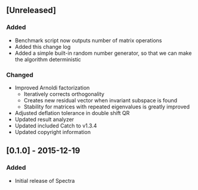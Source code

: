 ## [Unreleased]
### Added
- Benchmark script now outputs number of matrix operations
- Added this change log
- Added a simple built-in random number generator, so that we can make
  the algorithm deterministic

### Changed
- Improved Arnoldi factorization
  - Iteratively corrects orthogonality
  - Creates new residual vector when invariant subspace is found
  - Stability for matrices with repeated eigenvalues is greatly improved
- Adjusted deflation tolerance in double shift QR
- Updated result analyzer
- Updated included Catch to v1.3.4
- Updated copyright information

## [0.1.0] - 2015-12-19
### Added
- Initial release of Spectra
